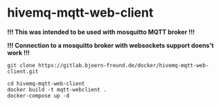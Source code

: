 # hivemq-mqtt-web-client

**!!! This was intended to be used with mosquitto MQTT broker !!!**

**!!! Connection to a mosquitto broker with websockets support doens't work !!!**

```
git clone https://gitlab.bjoern-freund.de/docker/hivemq-mqtt-web-client.git

cd hivemq-mqtt-web-client
docker build -t mqtt-webclient .
docker-compose up -d
```
